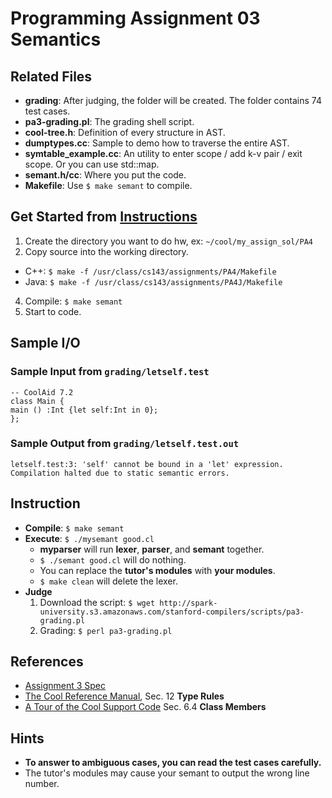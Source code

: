 # Programming Assignment 03 Semantics

## Related Files
- **grading**: After judging, the folder will be created. The folder contains 74 test cases.
- **pa3-grading.pl**: The grading shell script.
- **cool-tree.h**: Definition of every structure in AST.
- **dumptypes.cc**: Sample to demo how to traverse the entire AST.
- **symtable_example.cc**: An utility to enter scope / add k-v pair / exit scope. Or you can use std::map.
- **semant.h/cc**: Where you put the code.
- **Makefile**: Use `$ make semant` to compile.

## Get Started from [Instructions](https://lagunita.stanford.edu/courses/Engineering/Compilers/Fall2014/courseware/ea6a541a18c3461d9b840ade44fa44d8/51a2f7b24fd74ee8b149a7046f64ef85/)
1. Create the directory you want to do hw, ex: `~/cool/my_assign_sol/PA4`
2. Copy source into the working directory.
  - C++: `$ make -f /usr/class/cs143/assignments/PA4/Makefile`
  - Java: `$ make -f /usr/class/cs143/assignments/PA4J/Makefile`
4. Compile: `$ make semant`
5. Start to code.

## Sample I/O

### Sample Input from `grading/letself.test`

```cool
-- CoolAid 7.2
class Main {
main () :Int {let self:Int in 0};
};
```

### Sample Output from `grading/letself.test.out`

```cool
letself.test:3: 'self' cannot be bound in a 'let' expression.
Compilation halted due to static semantic errors.
```

## Instruction

- **Compile**: `$ make semant`
- **Execute**: `$ ./mysemant good.cl`
  - **myparser** will run **lexer**, **parser**, and **semant** together.
  - `$ ./semant good.cl` will do nothing.
  - You can replace the **tutor's modules** with **your modules**.
  - `$ make clean` will delete the lexer.
- **Judge**
  1. Download the script: `$ wget http://spark-university.s3.amazonaws.com/stanford-compilers/scripts/pa3-grading.pl`
  2. Grading: `$ perl pa3-grading.pl`

## References
- [Assignment 3 Spec](https://s3-us-west-1.amazonaws.com/prod-edx/Compilers/ProgrammingAssignments/PA3.pdf)
- [The Cool Reference Manual](https://lagunita.stanford.edu/c4x/Engineering/Compilers/asset/cool_manual.pdf), Sec. 12 **Type Rules**
- [A Tour of the Cool Support Code](https://lagunita.stanford.edu/c4x/Engineering/Compilers/asset/cool-tour.pdf) Sec. 6.4 **Class Members**

## Hints

- **To answer to ambiguous cases, you can read the test cases carefully.**
- The tutor's modules may cause your semant to output the wrong line number.